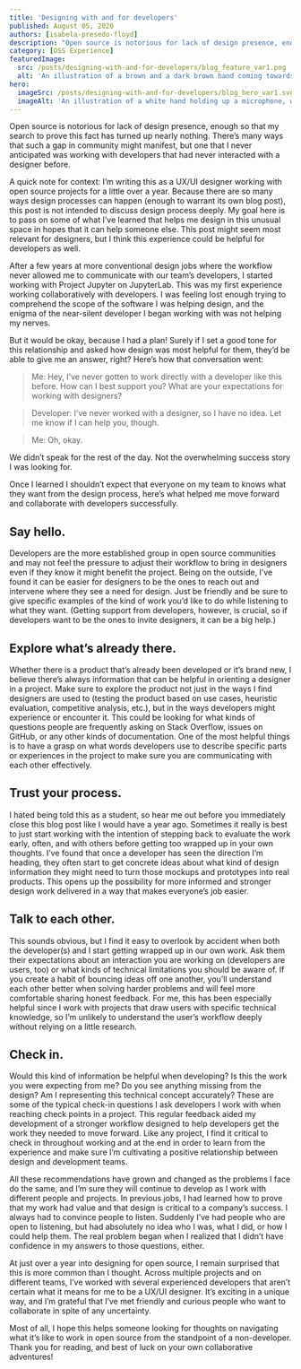 ```yaml
---
title: 'Designing with and for developers'
published: August 05, 2020
authors: [isabela-presedo-floyd]
description: "Open source is notorious for lack of design presence, enough so that my search to prove this fact has turned up nearly nothing. Once I learned I shouldn’t expect that everyone on my team knows what they want from the design process, here’s what helped me move forward and collaborate with developers successfully."
category: [OSS Experience]
featuredImage:
  src: /posts/designing-with-and-for-developers/blog_feature_var1.png
  alt: 'An illustration of a brown and a dark brown hand coming towards each other to pass a business card with the logo of Quansight Labs.'
hero:
  imageSrc: /posts/designing-with-and-for-developers/blog_hero_var1.svg
  imageAlt: 'An illustration of a white hand holding up a microphone, with some graphical elements highlighting the top of the microphone.'
---
```


Open source is notorious for lack of design presence, enough so that my search
to prove this fact has turned up nearly nothing. There’s many ways that such a
gap in community might manifest, but one that I never anticipated was working
with developers that had never interacted with a designer before.

A quick note for context: I’m writing this as a UX/UI designer working with
open source projects for a little over a year. Because there are so many ways
design processes can happen (enough to warrant its own blog post), this post is
not intended to discuss design process deeply. My goal here is to pass on some
of what I’ve learned that helps me design in this unusual space in hopes that
it can help someone else. This post might seem most relevant for designers, but
I think this experience could be helpful for developers as well.

After a few years at more conventional design jobs where the workflow never
allowed me to communicate with our team’s developers, I started working with
Project Jupyter on JupyterLab. This was my first experience working
collaboratively with developers. I was feeling lost enough trying to comprehend
the scope of the software I was helping design, and the enigma of the
near-silent developer I began working with was not helping my nerves.

But it would be okay, because I had a plan! Surely if I set a good tone for
this relationship and asked how design was most helpful for them, they’d be
able to give me an answer, right? Here’s how that conversation went:

> Me: Hey, I’ve never gotten to work directly with a developer like this
> before. How can I best support you? What are your expectations for working
> with designers?

> Developer: I’ve never worked with a designer, so I have no idea. Let me know
> if I can help you, though.

> Me: Oh, okay.

We didn’t speak for the rest of the day. Not the overwhelming success story I
was looking for.

Once I learned I shouldn’t expect that everyone on my team to knows what they
want from the design process, here’s what helped me move forward and
collaborate with developers successfully.

## Say hello.

Developers are the more established group in open source communities and may
not feel the pressure to adjust their workflow to bring in designers even if
they know it might benefit the project. Being on the outside, I’ve found it can
be easier for designers to be the ones to reach out and intervene where they
see a need for design. Just be friendly and be sure to give specific examples
of the kind of work you’d like to do while listening to what they want.
(Getting support from developers, however, is crucial, so if developers want to
be the ones to invite designers, it can be a big help.)

## Explore what’s already there.

Whether there is a product that’s already been developed or it’s brand new, I
believe there’s always information that can be helpful in orienting a designer
in a project. Make sure to explore the product not just in the ways I find
designers are used to (testing the product based on use cases, heuristic
evaluation, competitive analysis, etc.), but in the ways developers might
experience or encounter it. This could be looking for what kinds of questions
people are frequently asking on Stack Overflow, issues on GitHub, or any other
kinds of documentation. One of the most helpful things is to have a grasp on
what words developers use to describe specific parts or experiences in the
project to make sure you are communicating with each other effectively.

## Trust your process.

I hated being told this as a student, so hear me out before you immediately
close this blog post like I would have a year ago. Sometimes it really is best
to just start working with the intention of stepping back to evaluate the work
early, often, and with others before getting too wrapped up in your own
thoughts. I’ve found that once a developer has seen the direction I’m heading,
they often start to get concrete ideas about what kind of design information
they might need to turn those mockups and prototypes into real products. This
opens up the possibility for more informed and stronger design work delivered
in a way that makes everyone’s job easier.

## Talk to each other.

This sounds obvious, but I find it easy to overlook by accident when both the
developer(s) and I start getting wrapped up in our own work. Ask them their
expectations about an interaction you are working on (developers are users,
too) or what kinds of technical limitations you should be aware of. If you
create a habit of bouncing ideas off one another, you’ll understand each other
better when solving harder problems and will feel more comfortable sharing
honest feedback. For me, this has been especially helpful since I work with
projects that draw users with specific technical knowledge, so I’m unlikely to
understand the user’s workflow deeply without relying on a little research.

## Check in.

Would this kind of information be helpful when developing? Is this the work you
were expecting from me? Do you see anything missing from the design? Am I
representing this technical concept accurately? These are some of the typical
check-in questions I ask developers I work with when reaching check points in a
project. This regular feedback aided my development of a stronger workflow
designed to help developers get the work they needed to move forward. Like any
project, I find it critical to check in throughout working and at the end in
order to learn from the experience and make sure I’m cultivating a positive
relationship between design and development teams.

All these recommendations have grown and changed as the problems I face do the
same, and I’m sure they will continue to develop as I work with different
people and projects. In previous jobs, I had learned how to prove that my work
had value and that design is critical to a company’s success. I always had to
convince people to listen. Suddenly I’ve had people who are open to listening,
but had absolutely no idea who I was, what I did, or how I could help them. The
real problem began when I realized that I didn’t have confidence in my answers
to those questions, either.

At just over a year into designing for open source, I remain surprised that
this is more common than I thought. Across multiple projects and on different
teams, I’ve worked with several experienced developers that aren’t certain what
it means for me to be a UX/UI designer. It’s exciting in a unique way, and I’m
grateful that I’ve met friendly and curious people who want to collaborate in
spite of any uncertainty.

Most of all, I hope this helps someone looking for thoughts on navigating what
it’s like to work in open source from the standpoint of a non-developer. Thank
you for reading, and best of luck on your own collaborative adventures!
